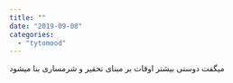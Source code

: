 ```yaml
---
title: ""
date: "2019-09-08"
categories: 
  - "tytomood"
---
```


میگفت دوستی بیشتر اوقات بر مبنای تحقیر و شرمساری بنا میشود
